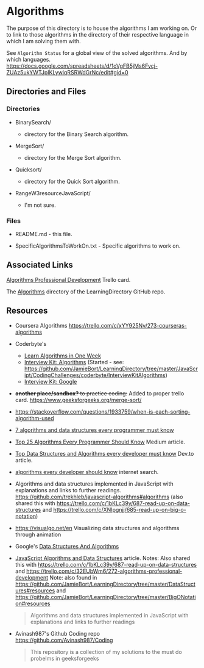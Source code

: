# Algorithms

The purpose of this directory is to house the algorithms I am working on.
Or to link to those algorithms in the directory of their respective language in which I am solving them with.

See `Algorithm Status` for a global view of the solved algorithms. And by which languages.
https://docs.google.com/spreadsheets/d/1oVgFB5jMs6Fvcj-ZUAz5ukYWTJpIKLywiqRSRWdGrNc/edit#gid=0

## Directories and Files

### Directories

- BinarySearch/

  - directory for the Binary Search algorithm.

- MergeSort/

  - directory for the Merge Sort algorithm.

- Quicksort/

  - directory for the Quick Sort algorithm.

- RangeW3resourceJavaScript/
  - I'm not sure.

### Files

- README.md - this file.

- SpecificAlgorithmsToWorkOn.txt - Specific algorithms to work on.

## Associated Links

[Algorithms Professional Development](https://trello.com/c/32EUbWm6/272-algorithms-professional-development) Trello card.

The [Algorithms](https://github.com/JamieBort/LearningDirectory/tree/master/Algorithms) directory of the LearningDirectory GitHub repo.

## Resources

- Coursera Algorithms
  https://trello.com/c/xYY925Nv/273-courseras-algorithms

- Coderbyte's

  - [Learn Algorithms in One Week](https://coderbyte.com/starter-course/algorithms-and-data-structures)
  - [Interview Kit: Algorithms](https://coderbyte.com/interview-kit/algorithms) (Started - see: https://github.com/JamieBort/LearningDirectory/tree/master/JavaScript/CodingChallenges/coderbyte/InterviewKitAlgorithms)
  - [Interview Kit: Google](https://coderbyte.com/interview-kit/google)

- ~~**another place/sandbox?** to practice coding:~~ Added to proper trello card.
  https://www.geeksforgeeks.org/merge-sort/

- https://stackoverflow.com/questions/1933759/when-is-each-sorting-algorithm-used

- [7 algorithms and data structures every programmer must know](https://u.osu.edu/cstutorials/2016/11/21/7-algorithms-and-data-structures-every-programmer-must-know/)

- [Top 25 Algorithms Every Programmer Should Know](https://medium.com/techie-delight/top-25-algorithms-every-programmer-should-know-373246b4881b) Medium article.

- [Top Data Structures and Algorithms every developer must know](https://dev.to/educative/top-data-structures-and-algorithms-every-developer-must-know-241a) Dev.to article.

- [algorithms every developer should know](https://www.google.com/search?q=algorithms+every+developer+should+know&oq=algorithms+every+developer+should+know&aqs=chrome..69i57.13643j0j4&sourceid=chrome&ie=UTF-8) internet search.

- Algorithms and data structures implemented in JavaScript with explanations and links to further readings.
  https://github.com/trekhleb/javascript-algorithms#algorithms (also shared this with https://trello.com/c/1bKLc39y/687-read-up-on-data-structures and https://trello.com/c/XNIpgnjj/685-read-up-on-big-o-notation)

- https://visualgo.net/en
  Visualizing data structures and algorithms through animation

- Google's [Data Structures And Algorithms](https://techdevguide.withgoogle.com/paths/data-structures-and-algorithms/)

- [JavaScript Algorithms and Data Structures](https://github.com/trekhleb/javascript-algorithms) article.
  Notes: Also shared this with https://trello.com/c/1bKLc39y/687-read-up-on-data-structures and https://trello.com/c/32EUbWm6/272-algorithms-professional-development
  Note: also found in https://github.com/JamieBort/LearningDirectory/tree/master/DataStructures#resources and https://github.com/JamieBort/LearningDirectory/tree/master/BigONotation#resources

  > Algorithms and data structures implemented in JavaScript with explanations and links to further readings

- Avinash987's Github Coding repo
  https://github.com/Avinash987/Coding
  > This repository is a collection of my solutions to the must do probelms in geeksforgeeks
